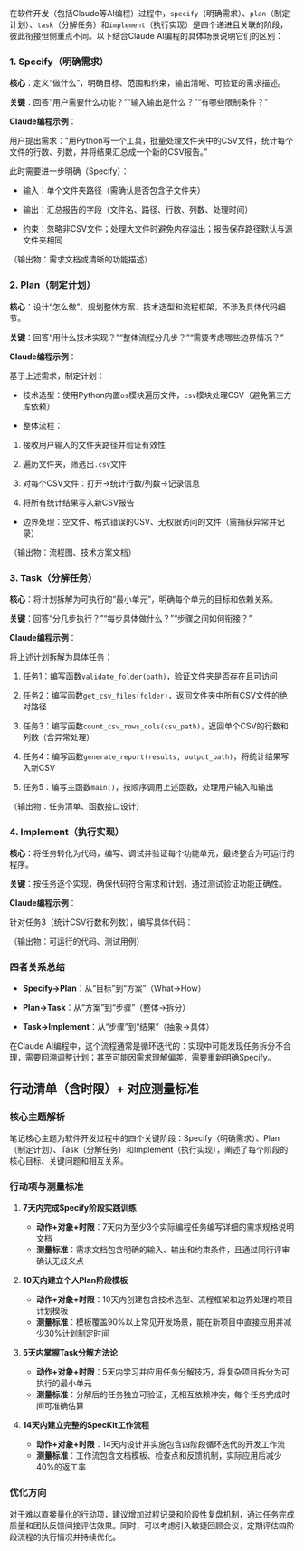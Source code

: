 在软件开发（包括Claude等AI编程）过程中，`specify`（明确需求）、`plan`（制定计划）、`task`（分解任务）和`implement`（执行实现）是四个递进且关联的阶段，彼此衔接但侧重点不同。以下结合Claude AI编程的具体场景说明它们的区别：

### 1. Specify（明确需求）

**核心**：定义“做什么”，明确目标、范围和约束，输出清晰、可验证的需求描述。

**关键**：回答“用户需要什么功能？”“输入输出是什么？”“有哪些限制条件？”

**Claude编程示例**：

用户提出需求：“用Python写一个工具，批量处理文件夹中的CSV文件，统计每个文件的行数、列数，并将结果汇总成一个新的CSV报告。”

此时需要进一步明确（Specify）：

- 输入：单个文件夹路径（需确认是否包含子文件夹）

- 输出：汇总报告的字段（文件名、路径、行数、列数、处理时间）

- 约束：忽略非CSV文件；处理大文件时避免内存溢出；报告保存路径默认与源文件夹相同

（输出物：需求文档或清晰的功能描述）

### 2. Plan（制定计划）

**核心**：设计“怎么做”，规划整体方案、技术选型和流程框架，不涉及具体代码细节。

**关键**：回答“用什么技术实现？”“整体流程分几步？”“需要考虑哪些边界情况？”

**Claude编程示例**：

基于上述需求，制定计划：

- 技术选型：使用Python内置`os`模块遍历文件，`csv`模块处理CSV（避免第三方库依赖）

- 整体流程：

1. 接收用户输入的文件夹路径并验证有效性

2. 遍历文件夹，筛选出`.csv`文件

3. 对每个CSV文件：打开→统计行数/列数→记录信息

4. 将所有统计结果写入新CSV报告

- 边界处理：空文件、格式错误的CSV、无权限访问的文件（需捕获异常并记录）

（输出物：流程图、技术方案文档）

### 3. Task（分解任务）

**核心**：将计划拆解为可执行的“最小单元”，明确每个单元的目标和依赖关系。

**关键**：回答“分几步执行？”“每步具体做什么？”“步骤之间如何衔接？”

**Claude编程示例**：

将上述计划拆解为具体任务：

1. 任务1：编写函数`validate_folder(path)`，验证文件夹是否存在且可访问

2. 任务2：编写函数`get_csv_files(folder)`，返回文件夹中所有CSV文件的绝对路径

3. 任务3：编写函数`count_csv_rows_cols(csv_path)`，返回单个CSV的行数和列数（含异常处理）

4. 任务4：编写函数`generate_report(results, output_path)`，将统计结果写入新CSV

5. 任务5：编写主函数`main()`，按顺序调用上述函数，处理用户输入和输出

（输出物：任务清单、函数接口设计）

### 4. Implement（执行实现）

**核心**：将任务转化为代码，编写、调试并验证每个功能单元，最终整合为可运行的程序。

**关键**：按任务逐个实现，确保代码符合需求和计划，通过测试验证功能正确性。

**Claude编程示例**：

针对任务3（统计CSV行数和列数），编写具体代码：

（输出物：可运行的代码、测试用例）

### 四者关系总结

- **Specify→Plan**：从“目标”到“方案”（What→How）

- **Plan→Task**：从“方案”到“步骤”（整体→拆分）

- **Task→Implement**：从“步骤”到“结果”（抽象→具体）

在Claude AI编程中，这个流程通常是循环迭代的：实现中可能发现任务拆分不合理，需要回溯调整计划；甚至可能因需求理解偏差，需要重新明确Specify。


## 行动清单（含时限）+ 对应测量标准

### 核心主题解析
笔记核心主题为软件开发过程中的四个关键阶段：Specify（明确需求）、Plan（制定计划）、Task（分解任务）和Implement（执行实现），阐述了每个阶段的核心目标、关键问题和相互关系。

### 行动项与测量标准

1. **7天内完成Specify阶段实践训练**
   - **动作+对象+时限**：7天内为至少3个实际编程任务编写详细的需求规格说明文档
   - **测量标准**：需求文档包含明确的输入、输出和约束条件，且通过同行评审确认无歧义点

2. **10天内建立个人Plan阶段模板**
   - **动作+对象+时限**：10天内创建包含技术选型、流程框架和边界处理的项目计划模板
   - **测量标准**：模板覆盖90%以上常见开发场景，能在新项目中直接应用并减少30%计划制定时间

3. **5天内掌握Task分解方法论**
   - **动作+对象+时限**：5天内学习并应用任务分解技巧，将复杂项目拆分为可执行的最小单元
   - **测量标准**：分解后的任务独立可验证，无相互依赖冲突，每个任务完成时间可准确估算

4. **14天内建立完整的SpecKit工作流程**
   - **动作+对象+时限**：14天内设计并实施包含四阶段循环迭代的开发工作流
   - **测量标准**：工作流包含文档模板、检查点和反馈机制，实际应用后减少40%的返工率

### 优化方向
对于难以直接量化的行动项，建议增加过程记录和阶段性复盘机制，通过任务完成质量和团队反馈间接评估效果。同时，可以考虑引入敏捷回顾会议，定期评估四阶段流程的执行情况并持续优化。
        